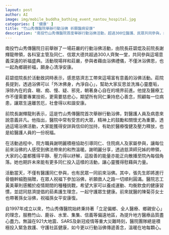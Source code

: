 ```yaml
---
layout: post
author: AI
image: img/mobile_buddha_bathing_event_nantou_hospital.jpg
categories: [ '健康' ]
title: "竹山秀傳醫院舉辦行動浴佛 祈願醫病安康"
description: "南投竹山秀傳醫院首度舉辦行動浴佛活動，超過300位醫護、民眾共同參與，由院長莊碧焜及前院長謝輝龍帶領，凝聚善念祈福鄉親安康。活動強調以佛法洗滌心靈、舒緩壓力，並呼籲醫療專業結合慈悲力量，陪伴病患度過挑戰。過程中各方善信齊聚，有即將捐贈幹細胞的民眾、關心健康的志工和帶著孫女就醫的家屬，場面溫馨。竹山秀傳醫院長期深耕偏鄉，持續以醫療與愛守護地方，行動浴佛進一步將善念傳遍社區。"
---
```

南投竹山秀傳醫院日前舉辦了一場莊嚴的行動浴佛活動，由院長莊碧焜及前院長謝輝龍帶領，各科室主管及同仁、信眾大德共超過300人齊聚一堂，共同參與這場意義深遠的祈福盛典。活動現場祥和莊嚴，參與者藉由浴佛禮儀，不僅沐浴佛恩，也一起為鄉親祈福，願身心清淨安康。

莊碧焜院長於活動致詞時表示，感恩慈濟志工帶來這場富有意義的浴佛活動。莊院長提到，透過浴佛可以「外沐佛身，內淨自心」，幫助大家反思並洗滌心靈塵垢，淨除內在的貪、瞋、痴、慢、疑、邪見，朝著身心自在的境界前進。他提及醫療工作不僅需要專業技術，更需要慈悲心，期望所有同仁秉持悲心善念，照顧每一位病患，讓眾生遠離苦厄，社會得以和諧安康。

前院長謝輝龍則表示，這是竹山秀傳醫院首次舉辦行動浴佛，對醫護人員及病患來說意義非凡。他指出，醫院中常有受苦的大眾，精神上的鼓勵和關懷尤為重要。透過這場浴佛活動，大家能獲得安詳與信仰的加持，有助於醫療復健及壓力釋放，也是給醫護人員的一份祝福。

在活動過程中，院方職員謝明麗積極協助引導同仁、住院病人及家屬參與，讓每位前來浴佛的人感受到佛法帶來的和煦溫暖。謝明麗分享，透過慈濟師兄姊的帶領，大家的心靈都獲得平靜、壓力得以紓解，這股善的能量亦能正向散播至院內每個角落。她也期許未來能有更多同仁投入這樣的活動，讓心靈獲得慰藉與力量。

活動當天，不僅有醫護同仁參與，也有民眾一同前來浴佛。其中，張先生即將進行骨髓幹細胞捐贈，在眾人祝福下參加浴佛，祈願救人之路一切順利圓滿。醫院志工黃美華則感觸於疫情期間的種種挑戰，希望大家可以養成運動、均衡飲食的健康習慣，並認同慈濟提倡的茹素護生理念，一起守護眾生健康。前來就醫的陳菊芬女士也帶著孫女浴佛，祝福孫女平安康復。

自1997年成立以來，竹山秀傳醫院始終秉持著「立足偏鄉、全人醫療、鄉親安心」的理念，服務竹山、鹿谷、水里、集集、信義等偏遠地區，為提升地方醫療品質盡心盡力。無論在921大地震、SARS及新冠疫情等重大災難時刻，醫院團隊總是積極投入緊急救護、守護社區健康，如今更以行動浴佛傳遞善念，溫暖在地每顆心。